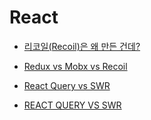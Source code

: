 # React

- [리코일(Recoil)은 왜 만든 건데?](https://velog.io/@wooder2050/%EB%A6%AC%EC%BD%94%EC%9D%BCRecoil%EB%8A%94-%EC%99%9C-%EB%A7%8C%EB%93%A0-%EA%B1%B4%EB%8D%B0)

- [Redux vs Mobx vs Recoil](https://ykss.netlify.app/react/redux_mobx_recoil/)

- [React Query vs SWR](https://goongoguma.github.io/2021/11/04/React-Query-vs-SWR/)

- [REACT QUERY VS SWR](https://tech.madup.com/react-query-vs-swr/)